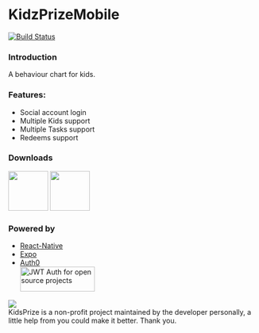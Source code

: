 # KidzPrizeMobile

[![Build Status](https://www.bitrise.io/app/ed6a01c33950676f/status.svg?token=7Zfluv1CUgNYQoM7zCA9rA&branch=master)](https://www.bitrise.io/app/ed6a01c33950676f)

### Introduction

A behaviour chart for kids.

### Features:
- Social account login
- Multiple Kids support
- Multiple Tasks support
- Redeems support

### Downloads

<a href="https://itunes.apple.com/us/app/kidsprize/id1217712722?ls=1&mt=8"><img src="https://image.ibb.co/mnWfNw/app_store_badge.png" height="80" /></a>
<a href="https://play.google.com/store/apps/details?id=com.kidsprize"><img src="https://image.ibb.co/mB3iaG/google_play_badge.png" height="80" /></a>

### Powered by

- [React-Native](https://facebook.github.io/react-native/)
- [Expo](https://expo.io/)
- [Auth0](https://auth0.com/)<br/>
<a width="150" height="50" href="https://auth0.com/?utm_source=oss&utm_medium=gp&utm_campaign=oss" target="_blank" alt="Single Sign On & Token Based Authentication - Auth0"><img width="150" height="50" alt="JWT Auth for open source projects" src="https://cdn.auth0.com/oss/badges/a0-badge-dark.png"/></a>

[![](https://www.paypalobjects.com/en_AU/i/btn/btn_donateCC_LG.gif)](https://www.paypal.com/cgi-bin/webscr?cmd=_s-xclick&hosted_button_id=JDWWXN2S5776A)<br/>
KidsPrize is a non-profit project maintained by the developer personally, a little help from you could make it better. Thank you.
